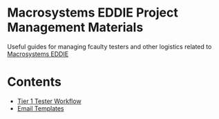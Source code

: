 # Macrosystems EDDIE Project Management Materials
Useful guides for managing fcaulty testers and other logistics related to [Macrosystems EDDIE](https://serc.carleton.edu/eddie/macrosystems/index.html)

# Contents
* [Tier 1 Tester Workflow](https://github.com/CareyLabVT/MacrosystemsEDDIE/blob/master/Project%20Management/docs/Tier1_Workflow.md)
* [Email Templates](https://github.com/CareyLabVT/MacrosystemsEDDIE/blob/master/Project%20Management/docs/email_templates.md)
